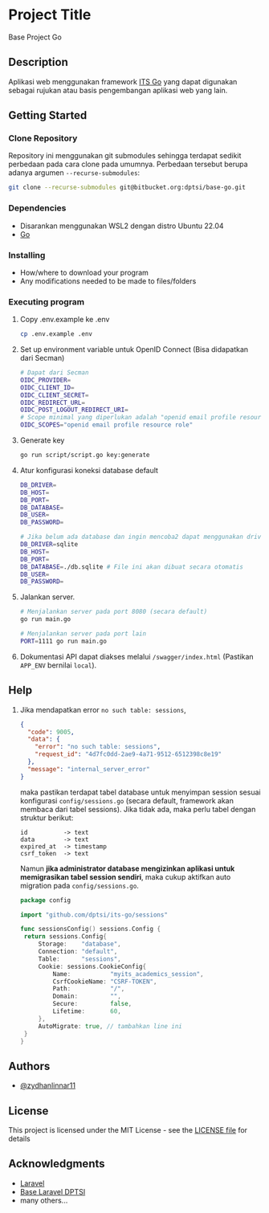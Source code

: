 # Project Title

Base Project Go

## Description

Aplikasi web menggunakan framework [ITS Go](https://github.com/dptsi/its-go) yang dapat digunakan sebagai rujukan atau basis pengembangan aplikasi web yang lain.

## Getting Started

### Clone Repository

Repository ini menggunakan git submodules sehingga terdapat sedikit perbedaan pada cara clone pada umumnya. Perbedaan tersebut berupa adanya argumen `--recurse-submodules`:

```bash
git clone --recurse-submodules git@bitbucket.org:dptsi/base-go.git
```

### Dependencies

- Disarankan menggunakan WSL2 dengan distro Ubuntu 22.04
- [Go](https://go.dev/doc/install)

### Installing

- How/where to download your program
- Any modifications needed to be made to files/folders

### Executing program

1. Copy .env.example ke .env
   ```bash
   cp .env.example .env
   ```
2. Set up environment variable untuk OpenID Connect (Bisa didapatkan dari Secman)
   ```bash
   # Dapat dari Secman
   OIDC_PROVIDER=
   OIDC_CLIENT_ID=
   OIDC_CLIENT_SECRET=
   OIDC_REDIRECT_URL=
   OIDC_POST_LOGOUT_REDIRECT_URI=
   # Scope minimal yang diperlukan adalah "openid email profile resource role"
   OIDC_SCOPES="openid email profile resource role"
   ```
3. Generate key
   ```bash
   go run script/script.go key:generate
   ```
4. Atur konfigurasi koneksi database default

   ```bash
   DB_DRIVER=
   DB_HOST=
   DB_PORT=
   DB_DATABASE=
   DB_USER=
   DB_PASSWORD=

   # Jika belum ada database dan ingin mencoba2 dapat menggunakan driver sqlite
   DB_DRIVER=sqlite
   DB_HOST=
   DB_PORT=
   DB_DATABASE=./db.sqlite # File ini akan dibuat secara otomatis
   DB_USER=
   DB_PASSWORD=
   ```

5. Jalankan server.

   ```bash
   # Menjalankan server pada port 8080 (secara default)
   go run main.go

   # Menjalankan server pada port lain
   PORT=1111 go run main.go
   ```

6. Dokumentasi API dapat diakses melalui `/swagger/index.html` (Pastikan `APP_ENV` bernilai `local`).

## Help

1. Jika mendapatkan error `no such table: sessions`,

   ```json
   {
     "code": 9005,
     "data": {
       "error": "no such table: sessions",
       "request_id": "4d7fc0dd-2ae9-4a71-9512-6512398c8e19"
     },
     "message": "internal_server_error"
   }
   ```

   maka pastikan terdapat tabel database untuk menyimpan session sesuai konfigurasi `config/sessions.go` (secara default, framework akan membaca dari tabel sessions). Jika tidak ada, maka perlu tabel dengan struktur berikut:

   ```text
   id          -> text
   data        -> text
   expired_at  -> timestamp
   csrf_token  -> text
   ```

   Namun **jika administrator database mengizinkan aplikasi untuk memigrasikan tabel session sendiri**, maka cukup aktifkan auto migration pada `config/sessions.go`.

   ```go
   package config

   import "github.com/dptsi/its-go/sessions"

   func sessionsConfig() sessions.Config {
   	return sessions.Config{
   		Storage:    "database",
   		Connection: "default",
   		Table:      "sessions",
   		Cookie: sessions.CookieConfig{
   			Name:           "myits_academics_session",
   			CsrfCookieName: "CSRF-TOKEN",
   			Path:           "/",
   			Domain:         "",
   			Secure:         false,
   			Lifetime:       60,
   		},
   		AutoMigrate: true, // tambahkan line ini
   	}
   }
   ```

## Authors

- [@zydhanlinnar11](https://github.com/zydhanlinnar11)

## License

This project is licensed under the MIT License - see the [LICENSE file](./LICENSE) for details

## Acknowledgments

- [Laravel](https://laravel.com)
- [Base Laravel DPTSI](https://bitbucket.org/dptsi/base-laravel)
- many others...
